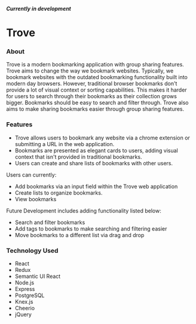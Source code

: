 ***Currently in development***

# Trove

### About
Trove is a modern bookmarking application with group sharing features. Trove aims to change the way we bookmark websites. Typically, we bookmark websites with the outdated bookmarking functionality built into modern day browsers. However, traditional browser bookmarks don't provide a lot of visual context or sorting capabilities. This makes it harder for users to search through their bookmarks as their collection grows bigger. Bookmarks should be easy to search and filter through. Trove also aims to make sharing bookmarks easier through group sharing features.

### Features
- Trove allows users to bookmark any website via a chrome extension or submitting a URL in the web application.
- Bookmarks are presented as elegant cards to users, adding visual context that isn't provided in traditional bookmarks.
- Users can create and share lists of bookmarks with other users.

Users can currently:
- Add bookmarks via an input field within the Trove web application
- Create lists to organize bookmarks.
- View bookmarks

Future Development includes adding functionality listed below:
- Search and filter bookmarks
- Add tags to bookmarks to make searching and filtering easier
- Move bookmarks to a different list via drag and drop

### Technology Used
- React
- Redux
- Semantic UI React
- Node.js
- Express
- PostgreSQL
- Knex.js
- Cheerio
- jQuery
